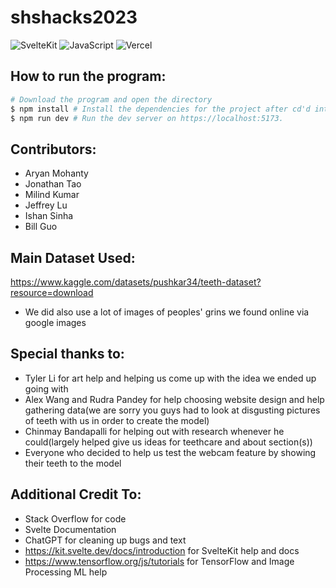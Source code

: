 # shshacks2023

![SvelteKit](https://img.shields.io/badge/SvelteKit-FF3E00?style=for-the-badge&logo=Svelte&logoColor=white) ![JavaScript](https://img.shields.io/badge/JavaScript-323330?style=for-the-badge&logo=javascript&logoColor=F7DF1E) ![Vercel](https://therealsujitk-vercel-badge.vercel.app/?app=shshacks2023&style=for-the-badge)

## How to run the program: 
```bash
# Download the program and open the directory
$ npm install # Install the dependencies for the project after cd'd into main directory
$ npm run dev # Run the dev server on https://localhost:5173.
```


## Contributors:
- Aryan Mohanty
- Jonathan Tao
- Milind Kumar
- Jeffrey Lu
- Ishan Sinha
- Bill Guo


## Main Dataset Used: 
https://www.kaggle.com/datasets/pushkar34/teeth-dataset?resource=download
- We did also use a lot of images of peoples' grins we found online via google images

## Special thanks to:
- Tyler Li for art help and helping us come up with the idea we ended up going with
- Alex Wang and Rudra Pandey for help choosing website design and help gathering data(we are sorry you guys had to look at disgusting pictures of teeth with us in order to create the model)
- Chinmay Bandapalli for helping out with research whenever he could(largely helped give us ideas for teethcare and about section(s))
- Everyone who decided to help us test the webcam feature by showing their teeth to the model


## Additional Credit To:

- Stack Overflow for code
- Svelte Documentation
- ChatGPT for cleaning up bugs and text
- https://kit.svelte.dev/docs/introduction for SvelteKit help and docs
- https://www.tensorflow.org/js/tutorials for TensorFlow and Image Processing ML help


